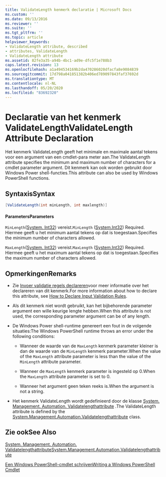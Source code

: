 ```yaml
---
title: ValidateLength kenmerk declaratie | Microsoft Docs
ms.custom: ''
ms.date: 09/13/2016
ms.reviewer: ''
ms.suite: ''
ms.tgt_pltfrm: ''
ms.topic: article
helpviewer_keywords:
- ValidateLength attribute, described
- attributes, ValidateLength
- ValidateLength attribute
ms.assetid: 82fe3a35-a94b-4bc1-ad9e-dfc5f1e788b3
caps.latest.revision: 13
ms.openlocfilehash: a1a494534169b2da470286020dfacfa8e9084839
ms.sourcegitcommit: 17d798a041851382b406ed789097843faf37692d
ms.translationtype: MT
ms.contentlocale: nl-NL
ms.lasthandoff: 05/20/2020
ms.locfileid: "83692320"
---
```

# <a name="validatelength-attribute-declaration"></a><span data-ttu-id="3bc19-102">Declaratie van het kenmerk ValidateLength</span><span class="sxs-lookup"><span data-stu-id="3bc19-102">ValidateLength Attribute Declaration</span></span>

<span data-ttu-id="3bc19-103">Het kenmerk ValidateLength geeft het minimale en maximale aantal tekens voor een argument van een cmdlet-para meter aan.</span><span class="sxs-lookup"><span data-stu-id="3bc19-103">The ValidateLength attribute specifies the minimum and maximum number of characters for a cmdlet parameter argument.</span></span> <span data-ttu-id="3bc19-104">Dit kenmerk kan ook worden gebruikt door Windows Power shell-functies.</span><span class="sxs-lookup"><span data-stu-id="3bc19-104">This attribute can also be used by Windows PowerShell functions.</span></span>

## <a name="syntax"></a><span data-ttu-id="3bc19-105">Syntaxis</span><span class="sxs-lookup"><span data-stu-id="3bc19-105">Syntax</span></span>

```csharp
[ValidateLength(int minLength, int maxlength)]
```

#### <a name="parameters"></a><span data-ttu-id="3bc19-106">Parameters</span><span class="sxs-lookup"><span data-stu-id="3bc19-106">Parameters</span></span>

<span data-ttu-id="3bc19-107">`MinLength`([System. Int32](/dotnet/api/System.Int32)) vereist.</span><span class="sxs-lookup"><span data-stu-id="3bc19-107">`MinLength` ([System.Int32](/dotnet/api/System.Int32)) Required.</span></span> <span data-ttu-id="3bc19-108">Hiermee geeft u het minimum aantal tekens op dat is toegestaan.</span><span class="sxs-lookup"><span data-stu-id="3bc19-108">Specifies the minimum number of characters allowed.</span></span>

<span data-ttu-id="3bc19-109">`MaxLength`([System. Int32](/dotnet/api/System.Int32)) vereist.</span><span class="sxs-lookup"><span data-stu-id="3bc19-109">`MaxLength` ([System.Int32](/dotnet/api/System.Int32)) Required.</span></span> <span data-ttu-id="3bc19-110">Hiermee geeft u het maximum aantal tekens op dat is toegestaan.</span><span class="sxs-lookup"><span data-stu-id="3bc19-110">Specifies the maximum number of characters allowed.</span></span>

## <a name="remarks"></a><span data-ttu-id="3bc19-111">Opmerkingen</span><span class="sxs-lookup"><span data-stu-id="3bc19-111">Remarks</span></span>

- <span data-ttu-id="3bc19-112">Zie [Invoer validatie regels declareren](./how-to-validate-parameter-input.md)voor meer informatie over het declareren van dit kenmerk.</span><span class="sxs-lookup"><span data-stu-id="3bc19-112">For more information about how to declare this attribute, see [How to Declare Input Validation Rules](./how-to-validate-parameter-input.md).</span></span>

- <span data-ttu-id="3bc19-113">Als dit kenmerk niet wordt gebruikt, kan het bijbehorende parameter argument een wille keurige lengte hebben.</span><span class="sxs-lookup"><span data-stu-id="3bc19-113">When this attribute is not used, the corresponding parameter argument can be of any length.</span></span>

- <span data-ttu-id="3bc19-114">De Windows Power shell-runtime genereert een fout in de volgende situaties:</span><span class="sxs-lookup"><span data-stu-id="3bc19-114">The Windows PowerShell runtime throws an error under the following conditions:</span></span>

  - <span data-ttu-id="3bc19-115">Wanneer de waarde van de `MaxLength` kenmerk parameter kleiner is dan de waarde van de `MinLength` kenmerk parameter.</span><span class="sxs-lookup"><span data-stu-id="3bc19-115">When the value of the `MaxLength` attribute parameter is less than the value of the `MinLength` attribute parameter.</span></span>

  - <span data-ttu-id="3bc19-116">Wanneer de `MaxLength` kenmerk parameter is ingesteld op 0.</span><span class="sxs-lookup"><span data-stu-id="3bc19-116">When the `MaxLength` attribute parameter is set to 0.</span></span>

  - <span data-ttu-id="3bc19-117">Wanneer het argument geen teken reeks is.</span><span class="sxs-lookup"><span data-stu-id="3bc19-117">When the argument is not a string.</span></span>

- <span data-ttu-id="3bc19-118">Het kenmerk ValidateLength wordt gedefinieerd door de klasse [System. Management. Automation. Validatelengthattribute](/dotnet/api/System.Management.Automation.ValidateLengthAttribute) .</span><span class="sxs-lookup"><span data-stu-id="3bc19-118">The ValidateLength attribute is defined by the [System.Management.Automation.Validatelengthattribute](/dotnet/api/System.Management.Automation.ValidateLengthAttribute) class.</span></span>

## <a name="see-also"></a><span data-ttu-id="3bc19-119">Zie ook</span><span class="sxs-lookup"><span data-stu-id="3bc19-119">See Also</span></span>

[<span data-ttu-id="3bc19-120">System. Management. Automation. Validatelengthattribute</span><span class="sxs-lookup"><span data-stu-id="3bc19-120">System.Management.Automation.Validatelengthattribute</span></span>](/dotnet/api/System.Management.Automation.ValidateLengthAttribute)

[<span data-ttu-id="3bc19-121">Een Windows PowerShell-cmdlet schrijven</span><span class="sxs-lookup"><span data-stu-id="3bc19-121">Writing a Windows PowerShell Cmdlet</span></span>](./writing-a-windows-powershell-cmdlet.md)
